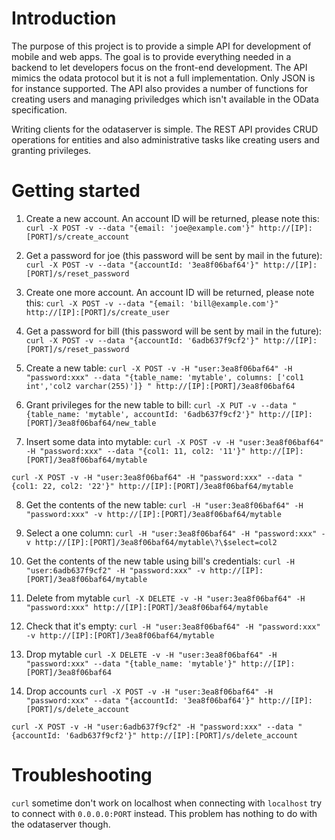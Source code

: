 Introduction
============

The purpose of this project is to provide a simple API for development of mobile
and web apps. The goal is to provide everything needed in a backend to let
developers focus on the front-end development. The API mimics the odata protocol
but it is not a full implementation. Only JSON is for instance supported. The
API also provides a number of functions for creating users and managing
priviledges which isn't available in the OData specification.

Writing clients for the odataserver is simple. The REST API provides CRUD
operations for entities and also administrative tasks like creating users
and granting privileges.


Getting started
===============

1. Create a new account. An account ID will be returned, please note this:
`curl -X POST -v --data "{email: 'joe@example.com'}" http://[IP]:[PORT]/s/create_account`

2. Get a password for joe (this password will be sent by mail in the future):
`curl -X POST -v --data "{accountId: '3ea8f06baf64'}" http://[IP]:[PORT]/s/reset_password`

3. Create one more account. An account ID will be returned, please note this:
`curl -X POST -v --data "{email: 'bill@example.com'}" http://[IP]:[PORT]/s/create_user`

4. Get a password for bill (this password will be sent by mail in the future):
`curl -X POST -v --data "{accountId: '6adb637f9cf2'}" http://[IP]:[PORT]/s/reset_password`

5. Create a new table:
`curl -X POST -v -H "user:3ea8f06baf64" -H "password:xxx" --data "{table_name: 'mytable', columns: ['col1 int','col2 varchar(255)']} " http://[IP]:[PORT]/3ea8f06baf64`

6. Grant privileges for the new table to bill:
`curl -X PUT -v --data "{table_name: 'mytable', accountId: '6adb637f9cf2'}" http://[IP]:[PORT]/3ea8f06baf64/new_table`

7. Insert some data into mytable:
`curl -X POST -v -H "user:3ea8f06baf64" -H "password:xxx" --data "{col1: 11, col2: '11'}" http://[IP]:[PORT]/3ea8f06baf64/mytable`

`curl -X POST -v -H "user:3ea8f06baf64" -H "password:xxx" --data "{col1: 22, col2: '22'}" http://[IP]:[PORT]/3ea8f06baf64/mytable`

8. Get the contents of the new table:
`curl -H "user:3ea8f06baf64" -H "password:xxx" -v http://[IP]:[PORT]/3ea8f06baf64/mytable`

9. Select a one column:
`curl -H "user:3ea8f06baf64" -H "password:xxx" -v http://[IP]:[PORT]/3ea8f06baf64/mytable\?\$select=col2`

10. Get the contents of the new table using bill's credentials:
`curl -H "user:6adb637f9cf2" -H "password:xxx" -v http://[IP]:[PORT]/3ea8f06baf64/mytable`

11. Delete from mytable
`curl -X DELETE -v -H "user:3ea8f06baf64" -H "password:xxx" http://[IP]:[PORT]/3ea8f06baf64/mytable`

12. Check that it's empty:
`curl -H "user:3ea8f06baf64" -H "password:xxx" -v http://[IP]:[PORT]/3ea8f06baf64/mytable`

13. Drop mytable
`curl -X DELETE -v -H "user:3ea8f06baf64" -H "password:xxx" --data "{table_name: 'mytable'}" http://[IP]:[PORT]/3ea8f06baf64`

14. Drop accounts
`curl -X POST -v -H "user:3ea8f06baf64" -H "password:xxx" --data "{accountId: '3ea8f06baf64'}" http://[IP]:[PORT]/s/delete_account`

`curl -X POST -v -H "user:6adb637f9cf2" -H "password:xxx" --data "{accountId: '6adb637f9cf2'}" http://[IP]:[PORT]/s/delete_account`




Troubleshooting
===============

`curl` sometime don't work on localhost when connecting with `localhost` try to
connect with `0.0.0.0:PORT` instead. This problem has nothing to do with
the odataserver though.
